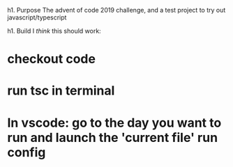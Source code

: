 h1. Purpose
The advent of code 2019 challenge, and a test project to try out javascript/typescript

h1. Build
I *think* this should work:
# checkout code
# run tsc in terminal
# In vscode: go to the day you want to run and launch the 'current file' run config